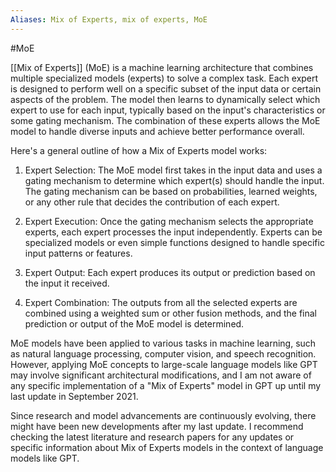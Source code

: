 ```yaml
---
Aliases: Mix of Experts, mix of experts, MoE
---
```

#MoE 

[[Mix of Experts]] (MoE) is a machine learning architecture that combines multiple specialized models (experts) to solve a complex task. Each expert is designed to perform well on a specific subset of the input data or certain aspects of the problem. The model then learns to dynamically select which expert to use for each input, typically based on the input's characteristics or some gating mechanism. The combination of these experts allows the MoE model to handle diverse inputs and achieve better performance overall.

Here's a general outline of how a Mix of Experts model works:

1. Expert Selection: The MoE model first takes in the input data and uses a gating mechanism to determine which expert(s) should handle the input. The gating mechanism can be based on probabilities, learned weights, or any other rule that decides the contribution of each expert.

2. Expert Execution: Once the gating mechanism selects the appropriate experts, each expert processes the input independently. Experts can be specialized models or even simple functions designed to handle specific input patterns or features.

3. Expert Output: Each expert produces its output or prediction based on the input it received.

4. Expert Combination: The outputs from all the selected experts are combined using a weighted sum or other fusion methods, and the final prediction or output of the MoE model is determined.

MoE models have been applied to various tasks in machine learning, such as natural language processing, computer vision, and speech recognition. However, applying MoE concepts to large-scale language models like GPT may involve significant architectural modifications, and I am not aware of any specific implementation of a "Mix of Experts" model in GPT up until my last update in September 2021.

Since research and model advancements are continuously evolving, there might have been new developments after my last update. I recommend checking the latest literature and research papers for any updates or specific information about Mix of Experts models in the context of language models like GPT.